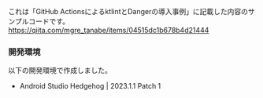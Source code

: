これは「GitHub ActionsによるktlintとDangerの導入事例」に記載した内容のサンプルコードです。
https://qiita.com/mgre_tanabe/items/04515dc1b678b4d21444


### 開発環境

以下の開発環境で作成しました。

- Android Studio Hedgehog | 2023.1.1 Patch 1